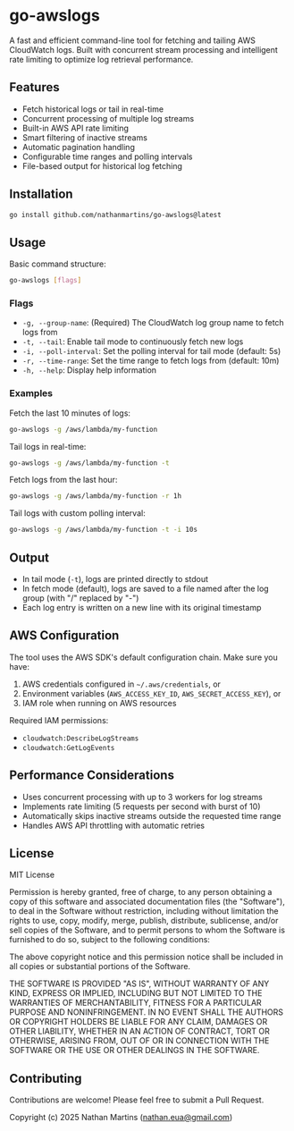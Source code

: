 # go-awslogs

A fast and efficient command-line tool for fetching and tailing AWS CloudWatch logs. Built with concurrent stream processing and intelligent rate limiting to optimize log retrieval performance.

## Features

- Fetch historical logs or tail in real-time
- Concurrent processing of multiple log streams
- Built-in AWS API rate limiting
- Smart filtering of inactive streams
- Automatic pagination handling
- Configurable time ranges and polling intervals
- File-based output for historical log fetching

## Installation

```bash
go install github.com/nathanmartins/go-awslogs@latest
```

## Usage

Basic command structure:

```bash
go-awslogs [flags]
```

### Flags

- `-g, --group-name`: (Required) The CloudWatch log group name to fetch logs from
- `-t, --tail`: Enable tail mode to continuously fetch new logs
- `-i, --poll-interval`: Set the polling interval for tail mode (default: 5s)
- `-r, --time-range`: Set the time range to fetch logs from (default: 10m)
- `-h, --help`: Display help information

### Examples

Fetch the last 10 minutes of logs:
```bash
go-awslogs -g /aws/lambda/my-function
```

Tail logs in real-time:
```bash
go-awslogs -g /aws/lambda/my-function -t
```

Fetch logs from the last hour:
```bash
go-awslogs -g /aws/lambda/my-function -r 1h
```

Tail logs with custom polling interval:
```bash
go-awslogs -g /aws/lambda/my-function -t -i 10s
```

## Output

- In tail mode (`-t`), logs are printed directly to stdout
- In fetch mode (default), logs are saved to a file named after the log group (with "/" replaced by "-")
- Each log entry is written on a new line with its original timestamp

## AWS Configuration

The tool uses the AWS SDK's default configuration chain. Make sure you have:

1. AWS credentials configured in `~/.aws/credentials`, or
2. Environment variables (`AWS_ACCESS_KEY_ID`, `AWS_SECRET_ACCESS_KEY`), or
3. IAM role when running on AWS resources

Required IAM permissions:
- `cloudwatch:DescribeLogStreams`
- `cloudwatch:GetLogEvents`

## Performance Considerations

- Uses concurrent processing with up to 3 workers for log streams
- Implements rate limiting (5 requests per second with burst of 10)
- Automatically skips inactive streams outside the requested time range
- Handles AWS API throttling with automatic retries

## License

MIT License

Permission is hereby granted, free of charge, to any person obtaining a copy
of this software and associated documentation files (the "Software"), to deal
in the Software without restriction, including without limitation the rights
to use, copy, modify, merge, publish, distribute, sublicense, and/or sell
copies of the Software, and to permit persons to whom the Software is
furnished to do so, subject to the following conditions:

The above copyright notice and this permission notice shall be included in all
copies or substantial portions of the Software.

THE SOFTWARE IS PROVIDED "AS IS", WITHOUT WARRANTY OF ANY KIND, EXPRESS OR
IMPLIED, INCLUDING BUT NOT LIMITED TO THE WARRANTIES OF MERCHANTABILITY,
FITNESS FOR A PARTICULAR PURPOSE AND NONINFRINGEMENT. IN NO EVENT SHALL THE
AUTHORS OR COPYRIGHT HOLDERS BE LIABLE FOR ANY CLAIM, DAMAGES OR OTHER
LIABILITY, WHETHER IN AN ACTION OF CONTRACT, TORT OR OTHERWISE, ARISING FROM,
OUT OF OR IN CONNECTION WITH THE SOFTWARE OR THE USE OR OTHER DEALINGS IN THE
SOFTWARE.

## Contributing

Contributions are welcome! Please feel free to submit a Pull Request.

Copyright (c) 2025 Nathan Martins (nathan.eua@gmail.com)